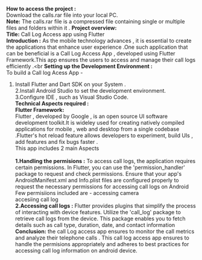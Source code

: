 **How to access the project :**<br>
  Download the calls.rar file into your local PC.<br>
**Note:** The calls.rar file is a compressed file containing single or multiple files and folders within it .
**Project overview:**<br>
**Title:** Call Log Access app using Flutter<br>
**Introduction :**
As the mobile technology advances , it is essential to create the applications that enhance user experience .One such application that can be beneficial is a Call Log Access App , developed using Flutter Framework.This app ensures the users to access and manage their call logs efficiently .<br
**Setting up the Development Environment :** <br>
To build a Call log Acess App - <br>
1. Install Flutter  and Dart SDK on your System .<br>
2.Install Android Studio to set the development environment.<br>
3.Configure IDE , such as Visual Studio Code.<br>
**Technical Aspects required  :** <br>
**Flutter Framework:** <br>
Flutter , developed by Google , is an open source UI software development toolkit.It is wideley used for creating natively compiled applications for mobile , web and desktop from a single codebase .Flutter's hot reload feature allows developers to experiment, build UIs , add features and fix bugs faster .<br> 
This app  includes 2 main Aspects<br>  
**1.Handling the permisions :** To access call logs, the application requires certain permissions. In Flutter, you can use the 'permission_handler' package to request and check permissions. Ensure that your app's AndroidManifest.xml and Info.plist files are configured properly to request the necessary permissions for accessing call logs on Android 
Few permisiions included are - accessing camera <br>
                               accesiing call log <br>
**2.Accessing call logs :** Flutter provides plugins that simplify the process of interacting with device features. Utilize the 'call_log' package to retrieve call logs from the device. This package enables you to fetch details such as call type, duration, date, and contact information<br>
**Conclusion:** the call Log access app ensures to monitor the call metrics and analyze their telephone calls .
This call log access app ensures to handle the permisions appropriately and adheres to best practices for accessing call log information on android device.
